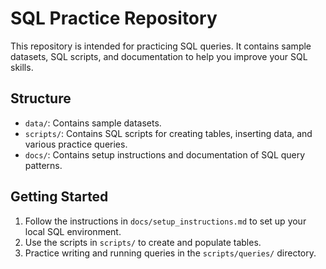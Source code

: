 # SQL Practice Repository

This repository is intended for practicing SQL queries. It contains sample datasets, SQL scripts, and documentation to help you improve your SQL skills.

## Structure

- `data/`: Contains sample datasets.
- `scripts/`: Contains SQL scripts for creating tables, inserting data, and various practice queries.
- `docs/`: Contains setup instructions and documentation of SQL query patterns.

## Getting Started

1. Follow the instructions in `docs/setup_instructions.md` to set up your local SQL environment.
2. Use the scripts in `scripts/` to create and populate tables.
3. Practice writing and running queries in the `scripts/queries/` directory.
